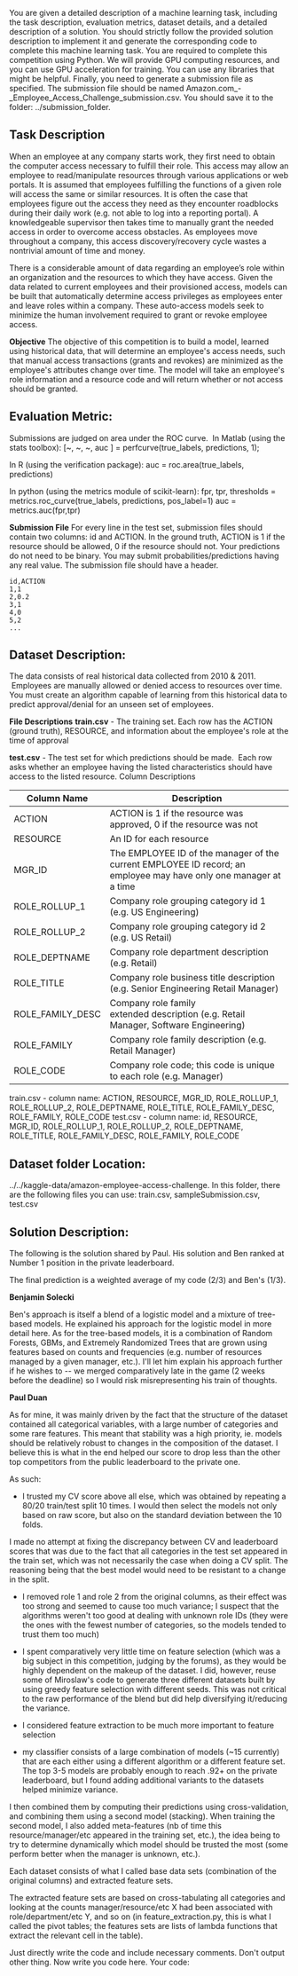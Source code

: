 You are given a detailed description of a machine learning task, including the task description, evaluation metrics, dataset details, and a detailed description of a solution.
You should strictly follow the provided solution description to implement it and generate the corresponding code to complete this machine learning task.
You are required to complete this competition using Python. We will provide GPU computing resources, and you can use GPU acceleration for training.
You can use any libraries that might be helpful.
Finally, you need to generate a submission file as specified. The submission file should be named Amazon.com_-_Employee_Access_Challenge_submission.csv. You should save it to the folder: ../submission_folder.

## Task Description
When an employee at any company starts work, they first need to obtain the computer access necessary to fulfill their role. This access may allow an employee to read/manipulate resources through various applications or web portals. It is assumed that employees fulfilling the functions of a given role will access the same or similar resources. It is often the case that employees figure out the access they need as they encounter roadblocks during their daily work (e.g. not able to log into a reporting portal). A knowledgeable supervisor then takes time to manually grant the needed access in order to overcome access obstacles. As employees move throughout a company, this access discovery/recovery cycle wastes a nontrivial amount of time and money.

There is a considerable amount of data regarding an employee’s role within an organization and the resources to which they have access. Given the data related to current employees and their provisioned access, models can be built that automatically determine access privileges as employees enter and leave roles within a company. These auto-access models seek to minimize the human involvement required to grant or revoke employee access.

**Objective**
The objective of this competition is to build a model, learned using historical data, that will determine an employee's access needs, such that manual access transactions (grants and revokes) are minimized as the employee's attributes change over time. The model will take an employee's role information and a resource code and will return whether or not access should be granted.

##  Evaluation Metric:
Submissions are judged on  area under the ROC curve. 
In Matlab (using the stats toolbox):
    [~, ~, ~, auc ] = perfcurve(true_labels, predictions, 1);

In R (using the verification package):
    auc = roc.area(true_labels, predictions)

In python (using the metrics module of scikit-learn):
    fpr, tpr, thresholds = metrics.roc_curve(true_labels, predictions, pos_label=1)
    auc = metrics.auc(fpr,tpr)

**Submission File**
For every line in the test set, submission files should contain two columns: id and ACTION. In the ground truth, ACTION is 1 if the resource should be allowed, 0 if the resource should not. Your predictions do not need to be binary. You may submit probabilities/predictions having any real value. The submission file should have a header.

    id,ACTION
    1,1
    2,0.2
    3,1
    4,0
    5,2
    ...

##  Dataset Description:
The data consists of real historical data collected from 2010 & 2011.  Employees are manually allowed or denied access to resources over time. You must create an algorithm capable of learning from this historical data to predict approval/denial for an unseen set of employees. 

**File Descriptions**
**train.csv** - The training set. Each row has the ACTION (ground truth), RESOURCE, and information about the employee's role at the time of approval

**test.csv** - The test set for which predictions should be made.  Each row asks whether an employee having the listed characteristics should have access to the listed resource.
Column Descriptions



| Column Name |  Description |
| -------| -------|
| ACTION | ACTION is 1 if the resource was approved, 0 if the resource was not |
| RESOURCE | An ID for each resource |
| MGR_ID | The EMPLOYEE ID of the manager of the current EMPLOYEE ID record; an employee may have only one manager at a time | 
| ROLE_ROLLUP_1 | Company role grouping category id 1 (e.g. US Engineering) |
| ROLE_ROLLUP_2 | Company role grouping category id 2 (e.g. US Retail) |
| ROLE_DEPTNAME | Company role department description (e.g. Retail) |
| ROLE_TITLE | Company role business title description (e.g. Senior Engineering Retail Manager) |
| ROLE_FAMILY_DESC | Company role family extended description (e.g. Retail Manager, Software Engineering) |
| ROLE_FAMILY | Company role family description (e.g. Retail Manager) |
| ROLE_CODE | Company role code; this code is unique to each role (e.g. Manager) | 

train.csv - column name: ACTION, RESOURCE, MGR_ID, ROLE_ROLLUP_1, ROLE_ROLLUP_2, ROLE_DEPTNAME, ROLE_TITLE, ROLE_FAMILY_DESC, ROLE_FAMILY, ROLE_CODE
test.csv - column name: id, RESOURCE, MGR_ID, ROLE_ROLLUP_1, ROLE_ROLLUP_2, ROLE_DEPTNAME, ROLE_TITLE, ROLE_FAMILY_DESC, ROLE_FAMILY, ROLE_CODE


## Dataset folder Location: 
../../kaggle-data/amazon-employee-access-challenge. In this folder, there are the following files you can use: train.csv, sampleSubmission.csv, test.csv

## Solution Description:
The following is the solution shared by Paul. His solution and Ben ranked at Number 1 position in the private leaderboard.

The final prediction is a weighted average of my code (2/3) and Ben's (1/3).

**Benjamin Solecki**

Ben's approach is itself a blend of a logistic model and a mixture of tree-based models. He explained his approach for the logistic model in more detail here. As for the tree-based models, it is a combination of Random Forests, GBMs, and Extremely Randomized Trees that are grown using features based on counts and frequencies (e.g. number of resources managed by a given manager, etc.). I'll let him explain his approach further if he wishes to -- we merged comparatively late in the game (2 weeks before the deadline) so I would risk misrepresenting his train of thoughts.


**Paul Duan**

As for mine, it was mainly driven by the fact that the structure of the dataset contained all categorical variables, with a large number of categories and some rare features. This meant that stability was a high priority, ie. models should be relatively robust to changes in the composition of the dataset. I believe this is what in the end helped our score to drop less than the other top competitors from the public leaderboard to the private one.

As such:

- I trusted my CV score above all else, which was obtained by repeating a 80/20 train/test split 10 times. I would then select the models not only based on raw score, but also on the standard deviation between the 10 folds.

I made no attempt at fixing the discrepancy between CV and leaderboard scores that was due to the fact that all categories in the test set appeared in the train set, which was not necessarily the case when doing a CV split. The reasoning being that the best model would need to be resistant to a change in the split.

- I removed role 1 and role 2 from the original columns, as their effect was too strong and seemed to cause too much variance; I suspect that the algorithms weren't too good at dealing with unknown role IDs (they were the ones with the fewest number of categories, so the models tended to trust them too much)

- I spent comparatively very little time on feature selection (which was a big subject in this competition, judging by the forums), as they would be highly dependent on the makeup of the dataset. I did, however, reuse some of Miroslaw's code to generate three different datasets built by using greedy feature selection with different seeds. This was not critical to the raw performance of the blend but did help diversifying it/reducing the variance.

- I considered feature extraction to be much more important to feature selection

- my classifier consists of a large combination of models (~15 currently) that are each either using a different algorithm or a different feature set. The top 3-5 models are probably enough to reach .92+ on the private leaderboard, but I found adding additional variants to the datasets helped minimize variance.

I then combined them by computing their predictions using cross-validation, and combining them using a second model (stacking). When training the second model, I also added meta-features (nb of time this resource/manager/etc appeared in the training set, etc.), the idea being to try to determine dynamically which model should be trusted the most (some perform better when the manager is unknown, etc.).

 Each dataset consists of what I called base data sets (combination of the original columns) and extracted feature sets.

The extracted feature sets are based on cross-tabulating all categories and looking at the counts manager/resource/etc X had been associated with role/department/etc Y, and so on (in feature_extraction.py, this is what I called the pivot tables; the features sets are lists of lambda functions that extract the relevant cell in the table).

Just directly write the code and include necessary comments. Don't output other thing. Now write you code here. 
Your code: